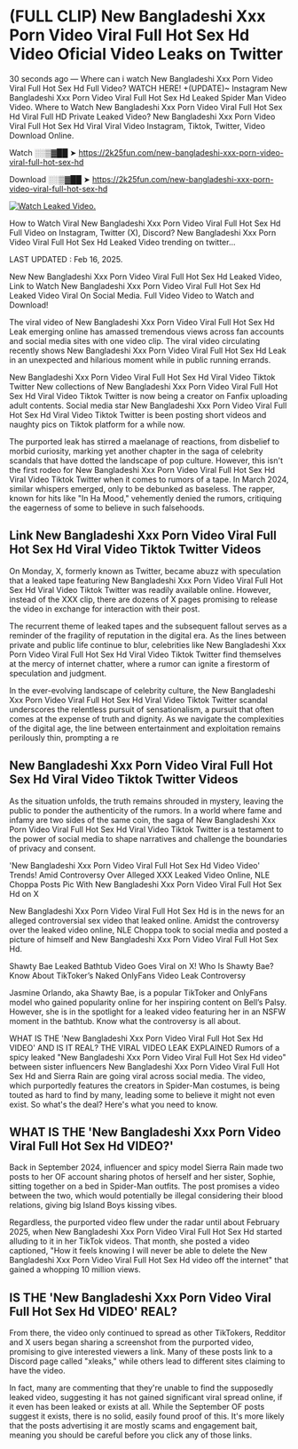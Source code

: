 # (FULL CLIP) New Bangladeshi Xxx Porn Video Viral Full Hot Sex Hd Video Oficial Video Leaks on Twitter

30 seconds ago — Where can i watch New Bangladeshi Xxx Porn Video Viral Full Hot Sex Hd Full Video? WATCH HERE! +(UPDATE)~ Instagram New Bangladeshi Xxx Porn Video Viral Full Hot Sex Hd Leaked Spider Man Video Video. Where to Watch New Bangladeshi Xxx Porn Video Viral Full Hot Sex Hd Viral Full HD Private Leaked Video? New Bangladeshi Xxx Porn Video Viral Full Hot Sex Hd Viral Viral Video Instagram, Tiktok, Twitter, Video Download Online.

Watch ░░▒▓██ ➤ https://2k25fun.com/new-bangladeshi-xxx-porn-video-viral-full-hot-sex-hd

Download ░░▒▓██ ➤ https://2k25fun.com/new-bangladeshi-xxx-porn-video-viral-full-hot-sex-hd

[![Watch Leaked Video.](https://miro.medium.com/v2/resize:fit:828/format:webp/1*cilzJN44JGOrTw9NJCrNHA.gif "Watch Leaked Video")](https://2k25fun.com/new-bangladeshi-xxx-porn-video-viral-full-hot-sex-hd)

How to Watch Viral New Bangladeshi Xxx Porn Video Viral Full Hot Sex Hd Full Video on Instagram, Twitter (X), Discord? New Bangladeshi Xxx Porn Video Viral Full Hot Sex Hd Leaked Video trending on twitter...

LAST UPDATED : Feb 16, 2025.

New New Bangladeshi Xxx Porn Video Viral Full Hot Sex Hd Leaked Video, Link to Watch New Bangladeshi Xxx Porn Video Viral Full Hot Sex Hd Leaked Video Viral On Social Media. Full Video Video to Watch and Download!

The viral video of New Bangladeshi Xxx Porn Video Viral Full Hot Sex Hd Leak emerging online has amassed tremendous views across fan accounts and social media sites with one video clip. The viral video circulating recently shows New Bangladeshi Xxx Porn Video Viral Full Hot Sex Hd Leak in an unexpected and hilarious moment while in public running errands.

New Bangladeshi Xxx Porn Video Viral Full Hot Sex Hd Viral Video Tiktok Twitter New collections of New Bangladeshi Xxx Porn Video Viral Full Hot Sex Hd Viral Video Tiktok Twitter is now being a creator on Fanfix uploading adult contents. Social media star New Bangladeshi Xxx Porn Video Viral Full Hot Sex Hd Viral Video Tiktok Twitter is been posting short videos and naughty pics on Tiktok platform for a while now.

The purported leak has stirred a maelanage of reactions, from disbelief to morbid curiosity, marking yet another chapter in the saga of celebrity scandals that have dotted the landscape of pop culture. However, this isn't the first rodeo for New Bangladeshi Xxx Porn Video Viral Full Hot Sex Hd Viral Video Tiktok Twitter when it comes to rumors of a tape. In March 2024, similar whispers emerged, only to be debunked as baseless. The rapper, known for hits like "In Ha Mood," vehemently denied the rumors, critiquing the eagerness of some to believe in such falsehoods.

## Link New Bangladeshi Xxx Porn Video Viral Full Hot Sex Hd Viral Video Tiktok Twitter Videos

On Monday, X, formerly known as Twitter, became abuzz with speculation that a leaked tape featuring New Bangladeshi Xxx Porn Video Viral Full Hot Sex Hd Viral Video Tiktok Twitter was readily available online. However, instead of the XXX clip, there are dozens of X pages promising to release the video in exchange for interaction with their post.

The recurrent theme of leaked tapes and the subsequent fallout serves as a reminder of the fragility of reputation in the digital era. As the lines between private and public life continue to blur, celebrities like New Bangladeshi Xxx Porn Video Viral Full Hot Sex Hd Viral Video Tiktok Twitter find themselves at the mercy of internet chatter, where a rumor can ignite a firestorm of speculation and judgment.

In the ever-evolving landscape of celebrity culture, the New Bangladeshi Xxx Porn Video Viral Full Hot Sex Hd Viral Video Tiktok Twitter scandal underscores the relentless pursuit of sensationalism, a pursuit that often comes at the expense of truth and dignity. As we navigate the complexities of the digital age, the line between entertainment and exploitation remains perilously thin, prompting a re

##  New Bangladeshi Xxx Porn Video Viral Full Hot Sex Hd Viral Video Tiktok Twitter Videos

As the situation unfolds, the truth remains shrouded in mystery, leaving the public to ponder the authenticity of the rumors. In a world where fame and infamy are two sides of the same coin, the saga of New Bangladeshi Xxx Porn Video Viral Full Hot Sex Hd Viral Video Tiktok Twitter is a testament to the power of social media to shape narratives and challenge the boundaries of privacy and consent.

'New Bangladeshi Xxx Porn Video Viral Full Hot Sex Hd Video Video' Trends! Amid Controversy Over Alleged XXX Leaked Video Online, NLE Choppa Posts Pic With New Bangladeshi Xxx Porn Video Viral Full Hot Sex Hd on X

New Bangladeshi Xxx Porn Video Viral Full Hot Sex Hd is in the news for an alleged controversial sex video that leaked online. Amidst the controversy over the leaked video online, NLE Choppa took to social media and posted a picture of himself and New Bangladeshi Xxx Porn Video Viral Full Hot Sex Hd.

Shawty Bae Leaked Bathtub Video Goes Viral on X! Who Is Shawty Bae? Know About TikToker’s Naked OnlyFans Video Leak Controversy

Jasmine Orlando, aka Shawty Bae, is a popular TikToker and OnlyFans model who gained popularity online for her inspiring content on Bell’s Palsy. However, she is in the spotlight for a leaked video featuring her in an NSFW moment in the bathtub. Know what the controversy is all about.

WHAT IS THE 'New Bangladeshi Xxx Porn Video Viral Full Hot Sex Hd VIDEO' AND IS IT REAL? THE VIRAL VIDEO LEAK EXPLAINED Rumors of a spicy leaked "New Bangladeshi Xxx Porn Video Viral Full Hot Sex Hd video" between sister influencers New Bangladeshi Xxx Porn Video Viral Full Hot Sex Hd and Sierra Rain are going viral across social media. The video, which purportedly features the creators in Spider-Man costumes, is being touted as hard to find by many, leading some to believe it might not even exist. So what's the deal? Here's what you need to know.

## WHAT IS THE 'New Bangladeshi Xxx Porn Video Viral Full Hot Sex Hd VIDEO?'

Back in September 2024, influencer and spicy model Sierra Rain made two posts to her OF account sharing photos of herself and her sister, Sophie, sitting together on a bed in Spider-Man outfits. The post promises a video between the two, which would potentially be illegal considering their blood relations, giving big Island Boys kissing vibes.

Regardless, the purported video flew under the radar until about February 2025, when New Bangladeshi Xxx Porn Video Viral Full Hot Sex Hd started alluding to it in her TikTok videos. That month, she posted a video captioned, "How it feels knowing I will never be able to delete the New Bangladeshi Xxx Porn Video Viral Full Hot Sex Hd video off the internet" that gained a whopping 10 million views.

## IS THE 'New Bangladeshi Xxx Porn Video Viral Full Hot Sex Hd VIDEO' REAL?

From there, the video only continued to spread as other TikTokers, Redditor and X users began sharing a screenshot from the purported video, promising to give interested viewers a link. Many of these posts link to a Discord page called "xleaks," while others lead to different sites claiming to have the video.

In fact, many are commenting that they're unable to find the supposedly leaked video, suggesting it has not gained significant viral spread online, if it even has been leaked or exists at all. While the September OF posts suggest it exists, there is no solid, easily found proof of this. It's more likely that the posts advertising it are mostly scams and engagement bait, meaning you should be careful before you click any of those links.